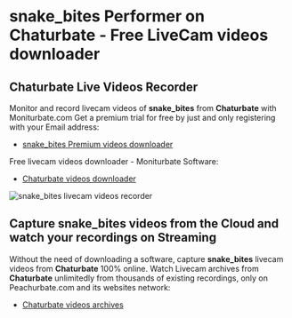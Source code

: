 # snake_bites Performer on Chaturbate - Free LiveCam videos downloader

## Chaturbate Live Videos Recorder

Monitor and record livecam videos of **snake_bites** from **Chaturbate** with Moniturbate.com
Get a premium trial for free by just and only registering with your Email address:
* [snake_bites Premium videos downloader](https://moniturbate.com/request-demo-licence-key.html)

Free livecam videos downloader - Moniturbate Software:
* [Chaturbate videos downloader](https://moniturbate.com/moniturbate-download-software.html)

![snake_bites livecam videos recorder](https://peachurnet.com/templates/moniturbate-software.png)


## Capture snake_bites videos from the Cloud and watch your recordings on Streaming

Without the need of downloading a software, capture **snake_bites** livecam videos from **Chaturbate** 100% online.
Watch Livecam archives from **Chaturbate** unlimitedly from thousands of existing recordings, only on Peachurbate.com and its websites network:
* [Chaturbate videos archives](https://peachurnet.com/)